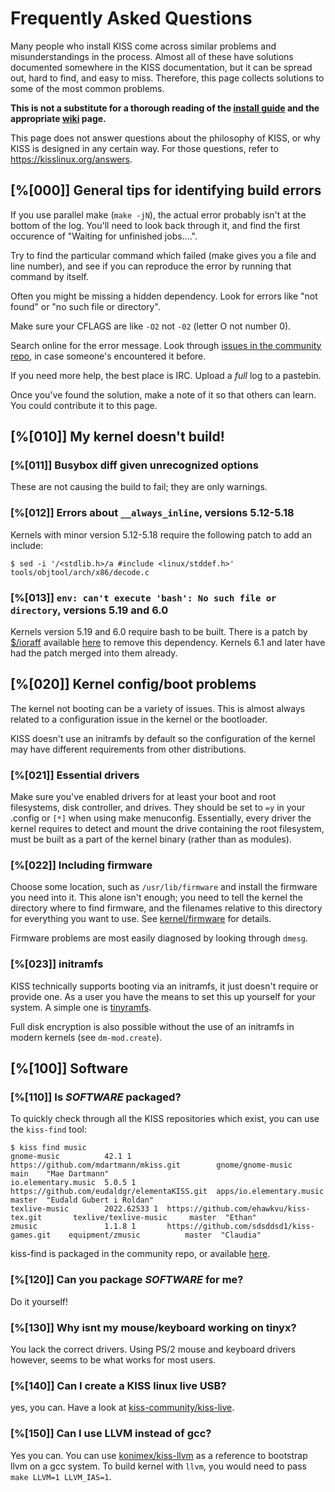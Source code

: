 # Frequently Asked Questions

Many people who install KISS come across similar problems and misunderstandings
in the process. Almost all of these have solutions documented somewhere in the
KISS documentation, but it can be spread out, hard to find, and easy to miss.
Therefore, this page collects solutions to some of the most common problems.

**This is not a substitute for a thorough reading of the
[install guide](https://kisslinux.org/install) and the appropriate
[wiki](https://kisslinux.org/wiki/) page.**

This page does not answer questions about the philosophy of KISS, or why KISS
is designed in any certain way. For those questions, refer to <https://kisslinux.org/answers>.

## [%[000]] General tips for identifying build errors

If you use parallel make (`make -jN`), the actual error probably isn't at the
bottom of the log. You'll need to look back through it, and find the first
occurence of "Waiting for unfinished jobs....".

Try to find the particular command which failed (make gives you a file and line
number), and see if you can reproduce the error by running that command by itself.

Often you might be missing a hidden dependency. Look for errors like "not found"
or "no such file or directory".

Make sure your CFLAGS are like `-O2` not `-02` (letter O not number 0).

Search online for the error message. Look through [issues in the community
repo](https://codeberg.org/kiss-community/community/issues), in case someone's
encountered it before.

If you need more help, the best place is IRC. Upload a *full* log to a pastebin.

Once you've found the solution, make a note of it so that others can learn. You
could contribute it to this page.

## [%[010]] My kernel doesn't build!

### [%[011]] Busybox diff given unrecognized options
These are not causing the build to fail; they are only warnings.

### [%[012]] Errors about `__always_inline`, versions 5.12-5.18
Kernels with minor version 5.12-5.18 require the following patch to add an include:

	$ sed -i '/<stdlib.h>/a #include <linux/stddef.h>' tools/objtool/arch/x86/decode.c

### [%[013]] `env: can't execute 'bash': No such file or directory`, versions 5.19 and 6.0
Kernels version 5.19 and 6.0 require bash to be built. There is a
patch by [$/ioraff](https://codeberg.org/ioraff) available
[here](https://codeberg.org/kiss-community/repo/issues/79) to remove this dependency.
Kernels 6.1 and later have had the patch merged into them already.

## [%[020]] Kernel config/boot problems

The kernel not booting can be a variety of issues. This is almost always
related to a configuration issue in the kernel or the bootloader.

KISS doesn't use an initramfs by default so the configuration of the kernel
may have different requirements from other distributions.

### [%[021]] Essential drivers
Make sure you've enabled drivers for at least your boot and root filesystems,
disk controller, and drives. They should be set to `=y` in your .config or `[*]`
when using make menuconfig. Essentially, every driver the kernel requires to
detect and mount the drive containing the root filesystem, must be built as a
part of the kernel binary (rather than as modules).

### [%[022]] Including firmware
Choose some location, such as `/usr/lib/firmware` and install the firmware you need into it.
This alone isn't enough; you need to tell the kernel the directory where to find firmware, and
the filenames relative to this directory for everything you want to use.
See [kernel/firmware](/kernel/firmware/) for details.

Firmware problems are most easily diagnosed by looking through `dmesg`.

### [%[023]] initramfs
KISS technically supports booting via an initramfs, it just doesn't require
or provide one. As a user you have the means to set this up yourself for
your system. A simple one is [tinyramfs](https://github.com/illiliti/tinyramfs).

Full disk encryption is also possible without the use of an initramfs in
modern kernels (see `dm-mod.create`).

## [%[100]] Software

### [%[110]] Is *SOFTWARE* packaged?

To quickly check through all the KISS repositories which exist, you can use the
`kiss-find` tool:

    $ kiss find music
    gnome-music          42.1 1        https://github.com/mdartmann/mkiss.git        gnome/gnome-music         main    "Mae Dartmann"
    io.elementary.music  5.0.5 1       https://github.com/eudaldgr/elementaKISS.git  apps/io.elementary.music  master  "Eudald Gubert i Roldan"
    texlive-music        2022.62533 1  https://github.com/ehawkvu/kiss-tex.git       texlive/texlive-music     master  "Ethan"
    zmusic               1.1.8 1       https://github.com/sdsddsd1/kiss-games.git    equipment/zmusic          master  "Claudia"

kiss-find is packaged in the community repo, or available [here](https://github.com/aabacchus/kiss-find).

### [%[120]] Can you package *SOFTWARE* for me?

Do it yourself!

### [%[130]] Why isnt my mouse/keyboard working on tinyx?

You lack the correct drivers.
Using PS/2 mouse and keyboard drivers however, seems to be what works for most users.

### [%[140]] Can I create a KISS linux live USB?

yes, you can. Have a look at [kiss-community/kiss-live](https://github.com/kiss-community/kiss-live).

### [%[150]] Can I use LLVM instead of gcc?

Yes you can. You can use [konimex/kiss-llvm](https://github.com/konimex/kiss-llvm) as a reference to bootstrap llvm on a gcc system.
To build kernel with `llvm`, you would need to pass `make LLVM=1 LLVM_IAS=1`.
